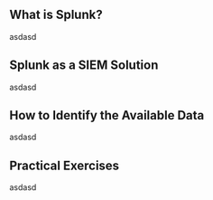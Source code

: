 ## What is Splunk?

asdasd

## Splunk as a SIEM Solution

asdasd

## How to Identify the Available Data

asdasd

## Practical Exercises

asdasd
